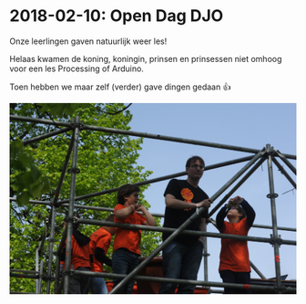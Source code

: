 # 2018-02-10: Open Dag DJO

Onze leerlingen gaven natuurlijk weer les!

Helaas kwamen de koning, koningin, prinsen en prinsessen niet omhoog voor een les Processing of Arduino.

Toen hebben we maar zelf (verder) gave dingen gedaan :+1:

![Open Dag DJO](20180427Koningsdag.jpg)

